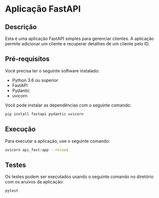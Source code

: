 # Aplicação FastAPI

## Descrição

Esta é uma aplicação FastAPI simples para gerenciar clientes. A aplicação permite adicionar um cliente e recuperar detalhes de um cliente pelo ID.

## Pré-requisitos

Você precisa ter o seguinte software instalado:

- Python 3.6 ou superior
- FastAPI
- Pydantic
- uvicorn

Você pode instalar as dependências com o seguinte comando:

```bash
pip install fastapi pydantic uvicorn
```

## Execução

Para executar a aplicação, use o seguinte comando:

```bash
uvicorn api_fast:app --reload
```

## Testes

Os testes podem ser executados usando o seguinte comando no diretório com os aruivos da aplicação:

```bash
pytest
```
